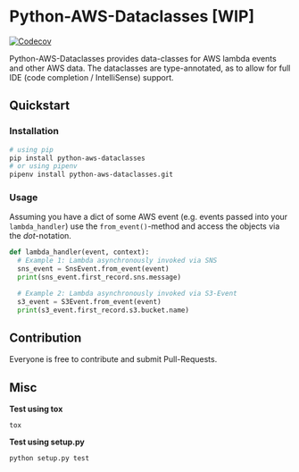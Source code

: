 Python-AWS-Dataclasses [WIP]
===========
[![Codecov](https://img.shields.io/codecov/c/github/hypoport/python-aws-dataclasses.svg)](https://github.com/hypoport/python-aws-dataclasses)

Python-AWS-Dataclasses provides data-classes for AWS lambda events and other AWS data.
The dataclasses are type-annotated, as to allow for full IDE (code completion / IntelliSense) support.

## Quickstart

### Installation

```bash
# using pip
pip install python-aws-dataclasses
# or using pipenv
pipenv install python-aws-dataclasses.git
```

### Usage 

Assuming you have a dict of some AWS event (e.g. events passed into your `lambda_handler`) use the `from_event()`-method and access the objects via the _dot_-notation.

```python
def lambda_handler(event, context):
  # Example 1: Lambda asynchronously invoked via SNS
  sns_event = SnsEvent.from_event(event)
  print(sns_event.first_record.sns.message)

  # Example 2: Lambda asynchronously invoked via S3-Event
  s3_event = S3Event.from_event(event)
  print(s3_event.first_record.s3.bucket.name)
```

## Contribution

Everyone is free to contribute and submit Pull-Requests.

## Misc

**Test using tox**

```
tox
```

**Test using setup.py**

```
python setup.py test
```
